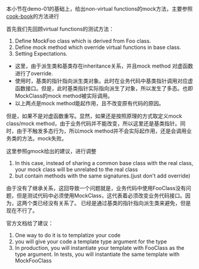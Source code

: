 本小节在demo-01的基础上，给出non-virtual functions的mock方法，主要参照[cook-book](https://github.com/google/googletest/blob/master/googlemock/docs/cook_book.md)的方法进行

首先我们先回顾virtual functions的测试方法：
1. Define MockFoo class which is derived from Foo class.
2. Define mock method which override virtual functions in base class.
3. Setting Expectations.

- 这里，由于派生类和基类存在inheritance关系，并且mock method 对虚函数进行了override.
- 使用时，基类的指针指向派生类对象。此时在业务代码中基类指针调用对应虚函数接口。但是，此时基类指针实际指向派生了对象，所以发生了多态。也即MockClass的mock method被实际调用。
- 以上两点是mock method能起作用，且不改变原有代码的原因。

但是，如果不是对虚函数重写。显然，如果还是按照原理的方式取定义mock class/mock method，由于业务代码并不能改变，所以这里还是基类指针。同时，由于不触发多态行为，所以mock method并不会实际起作用，还是会调用业务类的方法。mock失败。

这里参照gmock给出的建议，进行调整
1. In this case, instead of sharing a common base class with the real class, your mock class will be unrelated to the real class
2. but contain methods with the same signatures.(just don't add override)

由于没有了继承关系，这回导致一个问题就是，业务代码中使用FooClass没有问题，但是测试代码中必须使用MockClass，这代表着必须改变业务代码接口。因为，这两个类已经没有关系了。
已经是通过基类的指针指向派生类来避免，但是现在不行了。

官方文档给了建议：
1. One way to do it is to templatize your code
2. you will give your code a template type argument for the type
3. In production, you will instantiate your template with FooClass as the type argument. In tests, you will instantiate the same template with MockFooClass

